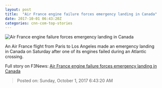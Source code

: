 ```yaml
---
layout: post
title:  "Air France engine failure forces emergency landing in Canada"
date: 2017-10-01 06:43:20Z
categories: cnn-com-top-stories
---
```


![Air France engine failure forces emergency landing in Canada](http://i2.cdn.cnn.com/cnnnext/dam/assets/171001003845-air-france-66-a380-engine-failure-super-tease.jpg)

An Air France flight from Paris to Los Angeles made an emergency landing in Canada on Saturday after one of its engines failed during an Atlantic crossing.


Full story on F3News: [Air France engine failure forces emergency landing in Canada](http://www.f3nws.com/n/pFqhvG)

> Posted on: Sunday, October 1, 2017 6:43:20 AM
